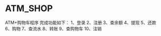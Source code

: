 # ATM_SHOP
ATM+购物车程序
完成功能如下：
  1、登录
  2、注册
  3、查余额
  4、提现
  5、还款
  6、购物
  7、查流水
  8、转账
  9、查购物车
  10、注销
